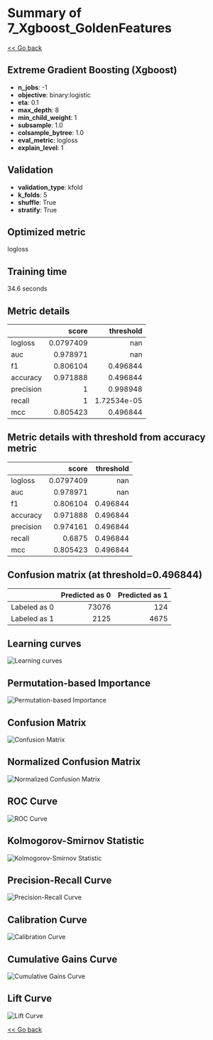 # Summary of 7_Xgboost_GoldenFeatures

[<< Go back](../README.md)


## Extreme Gradient Boosting (Xgboost)
- **n_jobs**: -1
- **objective**: binary:logistic
- **eta**: 0.1
- **max_depth**: 8
- **min_child_weight**: 1
- **subsample**: 1.0
- **colsample_bytree**: 1.0
- **eval_metric**: logloss
- **explain_level**: 1

## Validation
 - **validation_type**: kfold
 - **k_folds**: 5
 - **shuffle**: True
 - **stratify**: True

## Optimized metric
logloss

## Training time

34.6 seconds

## Metric details
|           |     score |     threshold |
|:----------|----------:|--------------:|
| logloss   | 0.0797409 | nan           |
| auc       | 0.978971  | nan           |
| f1        | 0.806104  |   0.496844    |
| accuracy  | 0.971888  |   0.496844    |
| precision | 1         |   0.998948    |
| recall    | 1         |   1.72534e-05 |
| mcc       | 0.805423  |   0.496844    |


## Metric details with threshold from accuracy metric
|           |     score |   threshold |
|:----------|----------:|------------:|
| logloss   | 0.0797409 |  nan        |
| auc       | 0.978971  |  nan        |
| f1        | 0.806104  |    0.496844 |
| accuracy  | 0.971888  |    0.496844 |
| precision | 0.974161  |    0.496844 |
| recall    | 0.6875    |    0.496844 |
| mcc       | 0.805423  |    0.496844 |


## Confusion matrix (at threshold=0.496844)
|              |   Predicted as 0 |   Predicted as 1 |
|:-------------|-----------------:|-----------------:|
| Labeled as 0 |            73076 |              124 |
| Labeled as 1 |             2125 |             4675 |

## Learning curves
![Learning curves](learning_curves.png)

## Permutation-based Importance
![Permutation-based Importance](permutation_importance.png)
## Confusion Matrix

![Confusion Matrix](confusion_matrix.png)


## Normalized Confusion Matrix

![Normalized Confusion Matrix](confusion_matrix_normalized.png)


## ROC Curve

![ROC Curve](roc_curve.png)


## Kolmogorov-Smirnov Statistic

![Kolmogorov-Smirnov Statistic](ks_statistic.png)


## Precision-Recall Curve

![Precision-Recall Curve](precision_recall_curve.png)


## Calibration Curve

![Calibration Curve](calibration_curve_curve.png)


## Cumulative Gains Curve

![Cumulative Gains Curve](cumulative_gains_curve.png)


## Lift Curve

![Lift Curve](lift_curve.png)



[<< Go back](../README.md)
